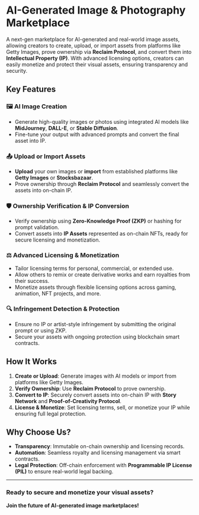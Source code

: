 # AI-Generated Image & Photography Marketplace

A next-gen marketplace for AI-generated and real-world image assets, allowing creators to create, upload, or import assets from platforms like Getty Images, prove ownership via **Reclaim Protocol**, and convert them into **Intellectual Property (IP)**. With advanced licensing options, creators can easily monetize and protect their visual assets, ensuring transparency and security.

## Key Features

### 🖼️ AI Image Creation
- Generate high-quality images or photos using integrated AI models like **MidJourney**, **DALL-E**, or **Stable Diffusion**.
- Fine-tune your output with advanced prompts and convert the final asset into IP.

### 📤 Upload or Import Assets
- **Upload** your own images or **import** from established platforms like **Getty Images** or **Stocksbazaar**.
- Prove ownership through **Reclaim Protocol** and seamlessly convert the assets into on-chain IP.

### 🛡️ Ownership Verification & IP Conversion
- Verify ownership using **Zero-Knowledge Proof (ZKP)** or hashing for prompt validation.
- Convert assets into **IP Assets** represented as on-chain NFTs, ready for secure licensing and monetization.

### ⚖️ Advanced Licensing & Monetization
- Tailor licensing terms for personal, commercial, or extended use.
- Allow others to remix or create derivative works and earn royalties from their success.
- Monetize assets through flexible licensing options across gaming, animation, NFT projects, and more.

### 🔍 Infringement Detection & Protection
- Ensure no IP or artist-style infringement by submitting the original prompt or using ZKP.
- Secure your assets with ongoing protection using blockchain smart contracts.

## How It Works

1. **Create or Upload**: Generate images with AI models or import from platforms like Getty Images.
2. **Verify Ownership**: Use **Reclaim Protocol** to prove ownership.
3. **Convert to IP**: Securely convert assets into on-chain IP with **Story Network** and **Proof-of-Creativity Protocol**.
4. **License & Monetize**: Set licensing terms, sell, or monetize your IP while ensuring full legal protection.

## Why Choose Us?

- **Transparency**: Immutable on-chain ownership and licensing records.
- **Automation**: Seamless royalty and licensing management via smart contracts.
- **Legal Protection**: Off-chain enforcement with **Programmable IP License (PIL)** to ensure real-world legal backing.

---

### Ready to secure and monetize your visual assets?  
**Join the future of AI-generated image marketplaces!**
